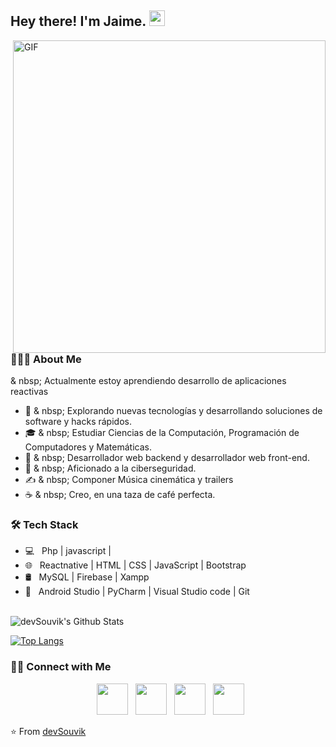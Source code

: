 <h2> Hey there! I'm Jaime. <img src="https://github.com/souvikguria98/souvikguria98/blob/master/Hi.gif" width="25"></h2>
<img align="right" alt="GIF" src="https://media0.giphy.com/media/xUA7bdpLxQhsSQdyog/giphy.gif" width="500"/>

<h3> 👨🏻‍💻 About Me </h3>

& nbsp; Actualmente estoy aprendiendo desarrollo de aplicaciones reactivas
- 🤔 & nbsp; Explorando nuevas tecnologías y desarrollando soluciones de software y hacks rápidos.
- 🎓 & nbsp; Estudiar Ciencias de la Computación, Programación de Computadores y Matemáticas.
- 💼 & nbsp; Desarrollador web backend y desarrollador web front-end.
- 🌱 & nbsp; Aficionado a la ciberseguridad.
- ✍️ & nbsp; Componer Música cinemática y trailers
- ☕ & nbsp; Creo, en una taza de café perfecta.

<h3>🛠 Tech Stack</h3>

- 💻 &nbsp; Php | javascript |   
- 🌐 &nbsp; Reactnative | HTML | CSS | JavaScript | Bootstrap 
- 🛢 &nbsp; MySQL | Firebase | Xampp
- 🔧 &nbsp; Android Studio | PyCharm | Visual Studio code  | Git

<br>

<img align="center" src="https://github-readme-stats.vercel.app/api?username=devSouvik&include_all_commits=true&count_private=true&show_icons=true&line_height=20&title_color=7A7ADB&icon_color=2234AE&text_color=D3D3D3&bg_color=0,000000,130F40" alt="devSouvik's Github Stats">

</br>

[![Top Langs](https://github-readme-stats.vercel.app/api/top-langs/?username=devSouvik&layout=compact&text_color=daf7dc&bg_color=151515)](https://github.com/devSouvik/github-readme-stats)


<h3> 🤝🏻 Connect with Me </h3>

<p align="center">
&nbsp; <a href="https://twitter.com/_souvik_guria" target="_blank" rel="noopener noreferrer"><img src="https://img.icons8.com/plasticine/100/000000/twitter.png" width="50" /></a>  
&nbsp; <a href="https://www.instagram.com/the_caffeine__addict/" target="_blank" rel="noopener noreferrer"><img src="https://img.icons8.com/plasticine/100/000000/instagram-new.png" width="50" /></a>  
&nbsp; <a href="https://www.linkedin.com/in/souvik-guria-/" target="_blank" rel="noopener noreferrer"><img src="https://img.icons8.com/plasticine/100/000000/linkedin.png" width="50" /></a>
&nbsp; <a href="mailto:souvikguria98@gmail.com" target="_blank" rel="noopener noreferrer"><img src="https://img.icons8.com/plasticine/100/000000/gmail.png"  width="50" /></a>
</p>

⭐️ From [devSouvik](https://github.com/devSouvik)
